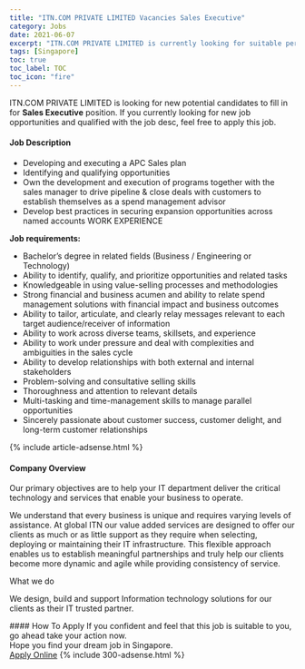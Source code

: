 ```yaml
---
title: "ITN.COM PRIVATE LIMITED Vacancies Sales Executive" 
category: Jobs 
date: 2021-06-07 
excerpt: "ITN.COM PRIVATE LIMITED is currently looking for suitable person to fill in the Sales Executive which based in Singapore" 
tags: [Singapore] 
toc: true 
toc_label: TOC 
toc_icon: "fire" 
--- 
```


<p>ITN.COM PRIVATE LIMITED is looking for new potential candidates to fill in for <b>Sales Executive</b> position. If you currently looking for new job opportunities and qualified with the job desc, feel free to apply this job.
</p><div><div><h4>Job Description</h4></div><div><div><span><div><ul><li>Developing and executing a APC Sales plan</li><li>Identifying and qualifying opportunities</li><li>Own the development and execution of programs together with the sales manager to drive pipeline &amp; close deals with customers to establish themselves as a spend management advisor&#160;</li><li>Develop best practices in securing expansion opportunities across named accounts WORK EXPERIENCE&#160;</li></ul><p><strong>Job requirements:</strong></p><ul><li>Bachelor&#8217;s degree in related fields (Business / Engineering or Technology)</li><li>Ability to identify, qualify, and prioritize opportunities and related tasks</li><li>Knowledgeable in using value-selling processes and methodologies</li><li>Strong financial and business acumen and ability to relate spend management solutions with financial impact and business outcomes</li><li>Ability to tailor, articulate, and clearly relay messages relevant to each target audience/receiver of information</li><li>Ability to work across diverse teams, skillsets, and experience</li><li>Ability to work under pressure and deal with complexities and ambiguities in the sales cycle</li><li>Ability to develop relationships with both external and internal stakeholders</li><li>Problem-solving and consultative selling skills</li><li>Thoroughness and attention to relevant details</li><li>Multi-tasking and time-management skills to manage parallel opportunities</li><li>Sincerely passionate about customer success, customer delight, and long-term customer relationships&#160;</li></ul></div></span></div></div></div> 
{% include article-adsense.html %} 
<div><div><h4>Company Overview</h4></div><div><div><span><div><p>Our primary objectives are to help your IT department deliver the critical technology and services that enable your business to operate.</p><p>We understand that every business is unique and requires varying levels of assistance. At global ITN our value added services are designed to offer our clients as much or as little support as they require when selecting, deploying or maintaining their IT infrastructure. This flexible approach enables us to establish meaningful partnerships and truly help our clients become more dynamic and agile while providing consistency of service.</p><p>What we do</p><p>We design, build and support Information technology solutions for our clients as their IT trusted partner.</p></div></span></div></div></div> 
#### How To Apply 
If you confident and feel that this job is suitable to you, go ahead take your action now. <br/> 
Hope you find your dream job in Singapore. <br/> 
<a href="https://www.jobstreet.com.my/en/job/sales-executive-8567193/origin/sg?jobId=jobstreet-sg-job-8567193&" class="btn btn--info" target="_blank" rel="nofollow noopenner">Apply Online</a> 
{% include 300-adsense.html %} 